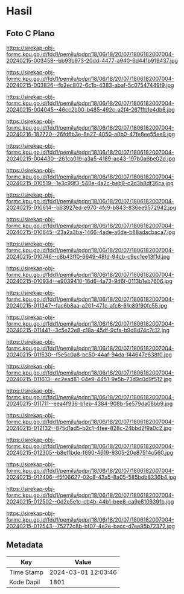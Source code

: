# Hasil

## Foto C Plano

https://sirekap-obj-formc.kpu.go.id/fdd1/pemilu/pdpr/18/06/18/20/07/1806182007004-20240215-003458--bb93b973-20dd-4477-a940-6d441b919437.jpg

https://sirekap-obj-formc.kpu.go.id/fdd1/pemilu/pdpr/18/06/18/20/07/1806182007004-20240215-003826--fb2ec802-6c1b-4383-abaf-5c07547449f9.jpg

https://sirekap-obj-formc.kpu.go.id/fdd1/pemilu/pdpr/18/06/18/20/07/1806182007004-20240215-004045--46cc2b00-b485-492c-a2f4-267ffb1e4db6.jpg

https://sirekap-obj-formc.kpu.go.id/fdd1/pemilu/pdpr/18/06/18/20/07/1806182007004-20240216-182720--26fd6b3e-8e27-4050-a0b0-47fe8ee55ee9.jpg

https://sirekap-obj-formc.kpu.go.id/fdd1/pemilu/pdpr/18/06/18/20/07/1806182007004-20240215-004430--261ca019-a3a5-4189-ac43-197b0a6be02d.jpg

https://sirekap-obj-formc.kpu.go.id/fdd1/pemilu/pdpr/18/06/18/20/07/1806182007004-20240215-010519--1e3c99f3-540e-4a2c-beb9-c2d3b8df36ca.jpg

https://sirekap-obj-formc.kpu.go.id/fdd1/pemilu/pdpr/18/06/18/20/07/1806182007004-20240215-010614--b63927ed-e970-4fc9-b843-836ee9572942.jpg

https://sirekap-obj-formc.kpu.go.id/fdd1/pemilu/pdpr/18/06/18/20/07/1806182007004-20240215-010645--23a2a3ba-1466-4ade-a6de-b88adacbaca7.jpg

https://sirekap-obj-formc.kpu.go.id/fdd1/pemilu/pdpr/18/06/18/20/07/1806182007004-20240215-010746--c8b43ff0-6649-48fd-94cb-c9ec1ee13f1d.jpg

https://sirekap-obj-formc.kpu.go.id/fdd1/pemilu/pdpr/18/06/18/20/07/1806182007004-20240215-010934--e9039410-16d6-4a73-9d6f-0113b1eb7606.jpg

https://sirekap-obj-formc.kpu.go.id/fdd1/pemilu/pdpr/18/06/18/20/07/1806182007004-20240215-011347--fac6b8aa-a201-471c-afc8-61c89f90fc55.jpg

https://sirekap-obj-formc.kpu.go.id/fdd1/pemilu/pdpr/18/06/18/20/07/1806182007004-20240215-011441--3c5e22e8-c18a-45df-9cfa-b9d8d74c7c12.jpg

https://sirekap-obj-formc.kpu.go.id/fdd1/pemilu/pdpr/18/06/18/20/07/1806182007004-20240215-011530--f5e5c0a8-bc50-44af-94da-f44647e638f0.jpg

https://sirekap-obj-formc.kpu.go.id/fdd1/pemilu/pdpr/18/06/18/20/07/1806182007004-20240215-011613--ec2ead81-04e9-4451-9e5b-73d9c0d9f512.jpg

https://sirekap-obj-formc.kpu.go.id/fdd1/pemilu/pdpr/18/06/18/20/07/1806182007004-20240215-011711--eea4f936-b1eb-4384-908b-5e579da08bb9.jpg

https://sirekap-obj-formc.kpu.go.id/fdd1/pemilu/pdpr/18/06/18/20/07/1806182007004-20240215-012132--875d1ad5-b2c1-4fee-828c-24bbd2f9a0c2.jpg

https://sirekap-obj-formc.kpu.go.id/fdd1/pemilu/pdpr/18/06/18/20/07/1806182007004-20240215-012305--b8ef1bde-f690-4619-9305-20e87514c560.jpg

https://sirekap-obj-formc.kpu.go.id/fdd1/pemilu/pdpr/18/06/18/20/07/1806182007004-20240215-012406--f5f06627-02c8-43a5-8a05-585bdb8236b4.jpg

https://sirekap-obj-formc.kpu.go.id/fdd1/pemilu/pdpr/18/06/18/20/07/1806182007004-20240215-012502--0d2e5e1c-cb4b-44b1-bee8-ca9e8109391b.jpg

https://sirekap-obj-formc.kpu.go.id/fdd1/pemilu/pdpr/18/06/18/20/07/1806182007004-20240215-012543--75272c8b-bf07-4e2e-bacc-d7ee95b72372.jpg


## Metadata

| Key        | Value               |
| ---------- | ------------------- |
| Time Stamp | 2024-03-01 12:03:46 |
| Kode Dapil | 1801                |



